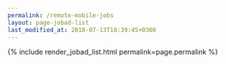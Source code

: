 ```yaml
---
permalink: /remote-mobile-jobs
layout: page-jobad-list
last_modified_at: 2018-07-13T18:39:45+0300
---
```

{% include render_jobad_list.html permalink=page.permalink %}
